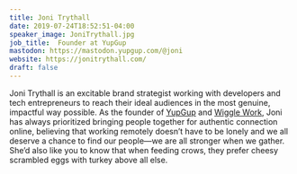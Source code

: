 ```yaml
---
title: Joni Trythall
date: 2019-07-24T18:52:51-04:00
speaker_image: JoniTrythall.jpg
job_title:  Founder at YupGup
mastodon: https://mastodon.yupgup.com/@joni
website: https://jonitrythall.com/
draft: false
---
```


Joni Trythall is an excitable brand strategist working with developers and tech entrepreneurs to reach their ideal audiences in the most genuine, impactful way possible. As the founder of [YupGup](https://yupgup.com/) and [Wiggle Work](https://wiggle.work/), Joni has always prioritized bringing people together for authentic connection online, believing that working remotely doesn’t have to be lonely and we all deserve a chance to find our people—we are all stronger when we gather. She’d also like you to know that when feeding crows, they prefer cheesy scrambled eggs with turkey above all else.
